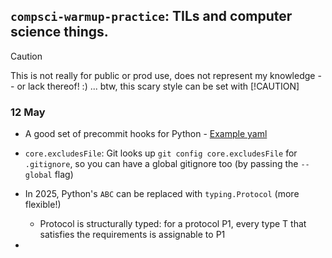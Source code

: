 ## `compsci-warmup-practice`: TILs and computer science things.

> [!CAUTION]
> This is not really for public or prod use, does not represent my knowledge -- or lack
thereof! :) ... btw, this scary style can be set with [!CAUTION]

### 12 May

* A good set of precommit hooks for Python - [Example yaml](./repo-health/example-precommit.yaml)
*  `core.excludesFile`: Git looks up `git config core.excludesFile` for `.gitignore`,
so you can have a global gitignore too (by passing the `--global` flag)
* In 2025, Python's `ABC` can be replaced with `typing.Protocol` (more flexible!)
    * Protocol is structurally typed: for a protocol P1, every type T that satisfies the requirements
    is assignable to P1


*
